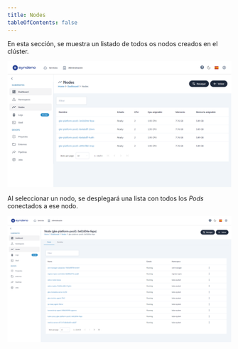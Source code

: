 ```yaml
---
title: Nodes
tableOfContents: false
---
```


En esta sección, se muestra un listado de todos os nodos creados en el clúster.

<div style="display: flex; justify-content: center;">
    <a href="/src/content/docs/img/getting-started/syndeno-ecosystem/kubernetes-img/nodes/list-nodes.png" target="_blank">
        <img src="/src/content/docs/img/getting-started/syndeno-ecosystem/kubernetes-img/nodes/list-nodes.png" alt="list-nodes" style="max-width: 100%; height: auto;">
    </a>
</div>

Al seleccionar un nodo, se desplegará una lista con todos los *Pods* conectados a ese nodo.

<div style="display: flex; justify-content: center;">
    <a href="/src/content/docs/img/getting-started/syndeno-ecosystem/kubernetes-img/nodes/list-pod-node.png" target="_blank">
        <img src="/src/content/docs/img/getting-started/syndeno-ecosystem/kubernetes-img/nodes/list-pod-node.png" alt="list-pod" style="max-width: 100%; height: auto;">
    </a>
</div>